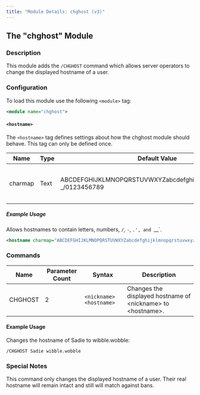 ```yaml
---
title: "Module Details: chghost (v3)"
---
```


## The "chghost" Module

### Description

This module adds the `/CHGHOST` command which allows server operators to change the displayed hostname of a user.

### Configuration

To load this module use the following `<module>` tag:

```xml
<module name="chghost">
```

#### `<hostname>`

The `<hostname>` tag defines settings about how the chghost module should behave. This tag can only be defined once.

Name    | Type | Default Value                                                      | Description
------- | ---- | ------------------------------------------------------------------ | -----------
charmap | Text | ABCDEFGHIJKLMNOPQRSTUVWXYZabcdefghijklmnopqrstuvwxyz.-_/0123456789 | The characters which are allowed in a hostname.

##### Example Usage

Allows hostnames to contain letters, numbers, `/`, `-`, `.', and `__`.

```xml
<hostname charmap="ABCDEFGHIJKLMNOPQRSTUVWXYZabcdefghijklmnopqrstuvwxyz.-_/0123456789">
```

### Commands

Name    | Parameter Count | Syntax                  | Description
------- | --------------- | ----------------------- | -----------
CHGHOST | 2               | `<nickname> <hostname>` | Changes the displayed hostname of &lt;nickname&gt; to &lt;hostname&gt;.

#### Example Usage

Changes the hostname of Sadie to wibble.wobble:

```plaintext
/CHGHOST Sadie wibble.wobble
```

### Special Notes

This command only changes the displayed hostname of a user. Their real hostname will remain intact and still will match against bans.
